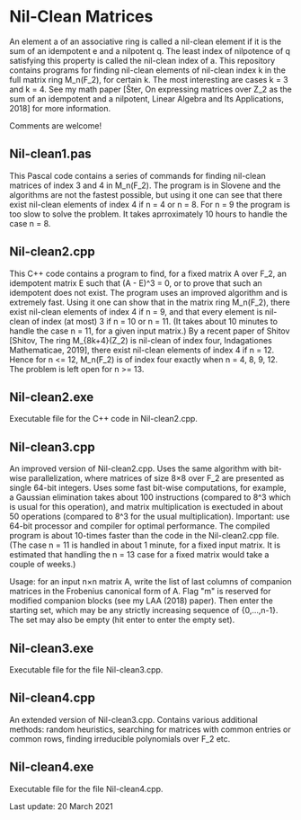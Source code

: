# Nil-Clean Matrices
An element a of an associative ring is called a nil-clean element if it is the sum of an idempotent e and a nilpotent q. The least index of nilpotence of q satisfying this property is called the nil-clean index of a.
This repository contains programs for finding nil-clean elements of nil-clean index k in the full matrix ring M_n(F_2), for certain k. The most interesting are cases k = 3 and k = 4. See my math paper [Šter, On expressing matrices over Z_2 as the sum of an idempotent and a nilpotent, Linear Algebra and Its Applications, 2018] for more information.

Comments are welcome!
## Nil-clean1.pas
This Pascal code contains a series of commands for finding nil-clean matrices of index 3 and 4 in M_n(F_2). The program is in Slovene and the algorithms are not the fastest possible, but using it one can see that there exist nil-clean elements of index 4 if n = 4 or n = 8. For n = 9 the program is too slow to solve the problem. It takes aprroximately 10 hours to handle the case n = 8.
## Nil-clean2.cpp
This C++ code contains a program to find, for a fixed matrix A over F_2, an idempotent matrix E such that (A - E)^3 = 0, or to prove that such an idempotent does not exist. The program uses an improved algorithm and is extremely fast. Using it one can show that in the matrix ring M_n(F_2), there exist nil-clean elements of index 4 if n = 9, and that every element is nil-clean of index (at most) 3 if n = 10 or n = 11. (It takes about 10 minutes to handle the case n = 11, for a given input matrix.) By a recent paper of Shitov [Shitov, The ring M_{8k+4}(Z_2) is nil-clean of index four, Indagationes Mathematicae, 2019], there exist nil-clean elements of index 4 if n = 12. Hence for n <= 12, M_n(F_2) is of index four exactly when n = 4, 8, 9, 12. The problem is left open for n >= 13.
## Nil-clean2.exe
Executable file for the C++ code in Nil-clean2.cpp.
## Nil-clean3.cpp
An improved version of Nil-clean2.cpp. Uses the same algorithm with bit-wise parallelization, where matrices of size 8×8 over F_2 are presented as single 64-bit integers. Uses some fast bit-wise computations, for example, a Gaussian elimination takes about 100 instructions (compared to 8^3 which is usual for this operation), and matrix multiplication is exectuded in about 50 operations (compared to 8^3 for the usual multiplication). Important: use 64-bit processor and compiler for optimal performance. The compiled program is about 10-times faster than the code in the Nil-clean2.cpp file. (The case n = 11 is handled in about 1 minute, for a fixed input matrix. It is estimated that handling the n = 13 case for a fixed matrix would take a couple of weeks.)

Usage: for an input n×n matrix A, write the list of last columns of companion matrices in the Frobenius canonical form of A. Flag "m" is reserved for modified companion blocks (see my LAA (2018) paper). Then enter the starting set, which may be any strictly increasing sequence of {0,...,n-1}. The set may also be empty (hit enter to enter the empty set).
## Nil-clean3.exe
Executable file for the file Nil-clean3.cpp.
## Nil-clean4.cpp
An extended version of Nil-clean3.cpp. Contains various additional methods: random heuristics, searching for matrices with common entries or common rows, finding irreducible polynomials over F_2 etc.
## Nil-clean4.exe
Executable file for the file Nil-clean4.cpp.

Last update: 20 March 2021

